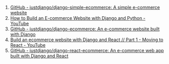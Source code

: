 1) [GitHub - justdjango/django-simple-ecommerce: A simple e-commerce website](https://github.com/justdjango/django-simple-ecommerce)
2) [How to Build an E-commerce Website with Django and Python - YouTube](https://www.youtube.com/watch?v=YZvRrldjf1Y)
3) [GitHub - justdjango/django-ecommerce: An e-commerce website built with Django](https://github.com/justdjango/django-ecommerce)
4) [Build an ecommerce website with Django and React // Part 1 - Moving to React - YouTube](https://www.youtube.com/watch?v=RG_Y7lIDXPM&list=PLLRM7ROnmA9Hp8j_1NRCK6pNVFfSf4G7a)
5) [GitHub - justdjango/django-react-ecommerce: An e-commerce web app built with Django and React](https://github.com/justdjango/django-react-ecommerce)